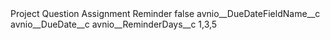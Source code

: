 <?xml version="1.0" encoding="UTF-8"?>
<CustomMetadata xmlns="http://soap.sforce.com/2006/04/metadata" xmlns:xsi="http://www.w3.org/2001/XMLSchema-instance" xmlns:xsd="http://www.w3.org/2001/XMLSchema">
    <label>Project Question Assignment Reminder</label>
    <protected>false</protected>
    <values>
        <field>avnio__DueDateFieldName__c</field>
        <value xsi:type="xsd:string">avnio__DueDate__c</value>
    </values>
    <values>
        <field>avnio__ReminderDays__c</field>
        <value xsi:type="xsd:string">1,3,5</value>
    </values>
</CustomMetadata>

